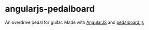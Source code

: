 # angularjs-pedalboard
An overdrive pedal for guitar. Made with [AngularJS](https://angularjs.org/) and [pedalboard.js](https://dashersw.github.io/pedalboard.js/)
